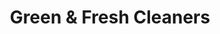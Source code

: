 ---
title: "Green & Fresh Cleaners"
url: /mountain-view/green-und-fresh-cleaners/
shop: Wäscherei
---